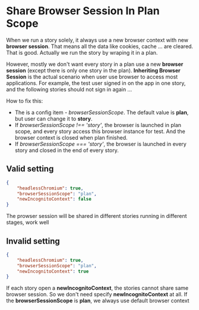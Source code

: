 # Share Browser Session In Plan Scope

When we run a story solely, it always use a new browser context with new **browser session**. That means all the data like cookies, cache ... are cleared. That is good. Actually we run the story by wraping it in a plan.

However, mostly we don't want every story in a plan use a new **browser session** (except there is only one story in the plan). **Inheriting Browser Session** is the actual scenario when user use browser to access most applications. For example, the test user signed in on the app in one story, and the following stories should not sign in again ...

How to fix this:

+ The is a config item - _browserSessionScope_. The default value is **plan**, but user can change it to **story**.
+ If _browserSessionScope !== 'story'_, the browser is launched in plan scope, and every story access this browser instance for test. And the browser context is closed when plan finished.
+ If _browserSessionScope === 'story'_, the browser is launched in every story and closed in the end of every story.

## Valid setting

```json
{
    "headlessChromium": true,
    "browserSessionScope": "plan",
    "newIncognitoContext": false
}
```

The prowser session will be shared in different stories running in different stages, work well

## Invalid setting

```json
{
    "headlessChromium": true,
    "browserSessionScope": "plan",
    "newIncognitoContext": true
}
```

If each story open a **newIncognitoContext**, the stories cannot share same browser session. So we don't need specify **newIncognitoContext** at all. If the **browserSessionScope** is **plan**, we always use default browser context



